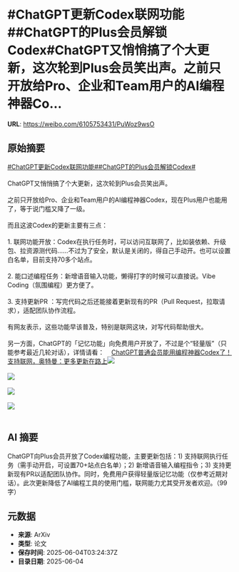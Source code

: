 # #ChatGPT更新Codex联网功能##ChatGPT的Plus会员解锁Codex#ChatGPT又悄悄搞了个大更新，这次轮到Plus会员笑出声。之前只开放给Pro、企业和Team用户的AI编程神器Co...

**URL**: https://weibo.com/6105753431/PuWoz9wsO

## 原始摘要

<a href="https://m.weibo.cn/search?containerid=231522type%3D1%26t%3D10%26q%3D%23ChatGPT%E6%9B%B4%E6%96%B0Codex%E8%81%94%E7%BD%91%E5%8A%9F%E8%83%BD%23&amp;extparam=%23ChatGPT%E6%9B%B4%E6%96%B0Codex%E8%81%94%E7%BD%91%E5%8A%9F%E8%83%BD%23" data-hide=""><span class="surl-text">#ChatGPT更新Codex联网功能#</span></a><a href="https://m.weibo.cn/search?containerid=231522type%3D1%26t%3D10%26q%3D%23ChatGPT%E7%9A%84Plus%E4%BC%9A%E5%91%98%E8%A7%A3%E9%94%81Codex%23&amp;extparam=%23ChatGPT%E7%9A%84Plus%E4%BC%9A%E5%91%98%E8%A7%A3%E9%94%81Codex%23" data-hide=""><span class="surl-text">#ChatGPT的Plus会员解锁Codex#</span></a><br><br>ChatGPT又悄悄搞了个大更新，这次轮到Plus会员笑出声。<br><br>之前只开放给Pro、企业和Team用户的AI编程神器Codex，现在Plus用户也能用了，等于说门槛又降了一级。<br><br>而且这波Codex的更新主要有三点：<br><br>1. 联网功能开放：Codex在执行任务时，可以访问互联网了，比如装依赖、升级包、拉资源测代码……不过为了安全，默认是关闭的，得自己手动开。也可以设置白名单，目前支持70多个站点。<br><br>2. 能口述编程任务：新增语音输入功能，懒得打字的时候可以直接说。Vibe Coding（氛围编程）更方便了。<br><br>3. 支持更新PR ：写完代码之后还能接着更新现有的PR（Pull Request，拉取请求），适配团队协作流程。<br><br>有网友表示，这些功能早该普及，特别是联网这块，对写代码帮助很大。<br><br>另一方面，ChatGPT的「记忆功能」向免费用户开放了，不过是个“轻量版”（只能参考最近几轮对话），详情请看：<a href="https://weibo.cn/sinaurl?u=https%3A%2F%2Fmp.weixin.qq.com%2Fs%2FT2Xxw7mNdDH5O0yx5_Ewjw" data-hide=""><span class="url-icon"><img style="width: 1rem;height: 1rem" src="https://h5.sinaimg.cn/upload/2015/09/25/3/timeline_card_small_web_default.png" referrerpolicy="no-referrer"></span><span class="surl-text">ChatGPT普通会员能用编程神器Codex了！支持联网，奥特曼：更多更新在路上</span></a><img style="" src="https://tvax2.sinaimg.cn/large/006Fd7o3gy1i231anu3sjj31fi14e7af.jpg" referrerpolicy="no-referrer"><br><br><img style="" src="https://tvax1.sinaimg.cn/large/006Fd7o3gy1i231aoyy6zj30zk0m8afy.jpg" referrerpolicy="no-referrer"><br><br><img style="" src="https://tvax1.sinaimg.cn/large/006Fd7o3gy1i231arurs7j30k60a640d.jpg" referrerpolicy="no-referrer"><br><br><img style="" src="https://tvax1.sinaimg.cn/large/006Fd7o3gy1i231at4gtej30zk0m87ah.jpg" referrerpolicy="no-referrer"><br><br>

## AI 摘要

ChatGPT向Plus会员开放了Codex编程功能，主要更新包括：1) 支持联网执行任务（需手动开启，可设置70+站点白名单）；2) 新增语音输入编程指令；3) 支持更新现有PR以适配团队协作。同时，免费用户获得轻量版记忆功能（仅参考近期对话）。此次更新降低了AI编程工具的使用门槛，联网能力尤其受开发者欢迎。（99字）

## 元数据

- **来源**: ArXiv
- **类型**: 论文
- **保存时间**: 2025-06-04T03:24:37Z
- **目录日期**: 2025-06-04
